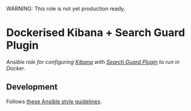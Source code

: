 WARNING: This role is not yet production ready.

# Dockerised Kibana + Search Guard Plugin
_Ansible role for configuring [Kibana](https://www.elastic.co/) with
[Search Guard Plugin](https://github.com/floragunncom/search-guard-kibana-plugin) to run in Docker_.


## Development
Follows [these Ansible style guidelines](https://github.com/wtsi-hgi/ansible-style-guide).
